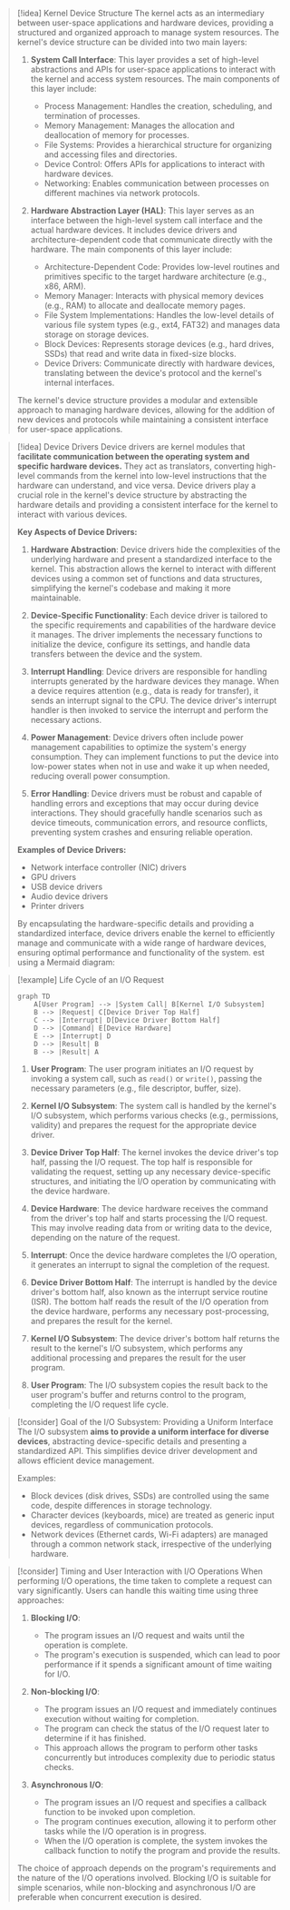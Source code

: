 > [!idea] Kernel Device Structure
> The kernel acts as an intermediary between user-space applications and hardware devices, providing a structured and organized approach to manage system resources. The kernel's device structure can be divided into two main layers:
>
> 1. **System Call Interface**: This layer provides a set of high-level abstractions and APIs for user-space applications to interact with the kernel and access system resources. The main components of this layer include:
>    - Process Management: Handles the creation, scheduling, and termination of processes.
>    - Memory Management: Manages the allocation and deallocation of memory for processes.
>    - File Systems: Provides a hierarchical structure for organizing and accessing files and directories.
>    - Device Control: Offers APIs for applications to interact with hardware devices.
>    - Networking: Enables communication between processes on different machines via network protocols.
>
> 2. **Hardware Abstraction Layer (HAL)**: This layer serves as an interface between the high-level system call interface and the actual hardware devices. It includes device drivers and architecture-dependent code that communicate directly with the hardware. The main components of this layer include:
>    - Architecture-Dependent Code: Provides low-level routines and primitives specific to the target hardware architecture (e.g., x86, ARM).
>    - Memory Manager: Interacts with physical memory devices (e.g., RAM) to allocate and deallocate memory pages.
>    - File System Implementations: Handles the low-level details of various file system types (e.g., ext4, FAT32) and manages data storage on storage devices.
>    - Block Devices: Represents storage devices (e.g., hard drives, SSDs) that read and write data in fixed-size blocks.
>    - Device Drivers: Communicate directly with hardware devices, translating between the device's protocol and the kernel's internal interfaces.
>
> The kernel's device structure provides a modular and extensible approach to managing hardware devices, allowing for the addition of new devices and protocols while maintaining a consistent interface for user-space applications.

> [!idea] Device Drivers
> Device drivers are kernel modules that f**acilitate communication between the operating system and specific hardware devices.** They act as translators, converting high-level commands from the kernel into low-level instructions that the hardware can understand, and vice versa. Device drivers play a crucial role in the kernel's device structure by abstracting the hardware details and providing a consistent interface for the kernel to interact with various devices.
>
> **Key Aspects of Device Drivers:**
> 1. **Hardware Abstraction**: Device drivers hide the complexities of the underlying hardware and present a standardized interface to the kernel. This abstraction allows the kernel to interact with different devices using a common set of functions and data structures, simplifying the kernel's codebase and making it more maintainable.
>
> 2. **Device-Specific Functionality**: Each device driver is tailored to the specific requirements and capabilities of the hardware device it manages. The driver implements the necessary functions to initialize the device, configure its settings, and handle data transfers between the device and the system.
>
> 3. **Interrupt Handling**: Device drivers are responsible for handling interrupts generated by the hardware devices they manage. When a device requires attention (e.g., data is ready for transfer), it sends an interrupt signal to the CPU. The device driver's interrupt handler is then invoked to service the interrupt and perform the necessary actions.
>
> 4. **Power Management**: Device drivers often include power management capabilities to optimize the system's energy consumption. They can implement functions to put the device into low-power states when not in use and wake it up when needed, reducing overall power consumption.
>
> 5. **Error Handling**: Device drivers must be robust and capable of handling errors and exceptions that may occur during device interactions. They should gracefully handle scenarios such as device timeouts, communication errors, and resource conflicts, preventing system crashes and ensuring reliable operation.
>
> **Examples of Device Drivers:**
> - Network interface controller (NIC) drivers
> - GPU drivers
> - USB device drivers
> - Audio device drivers
> - Printer drivers
>
> By encapsulating the hardware-specific details and providing a standardized interface, device drivers enable the kernel to efficiently manage and communicate with a wide range of hardware devices, ensuring optimal performance and functionality of the system.
est using a Mermaid diagram:

> [!example] Life Cycle of an I/O Request
>
> ```mermaid
> graph TD
>     A[User Program] --> |System Call| B[Kernel I/O Subsystem]
>     B --> |Request| C[Device Driver Top Half]
>     C --> |Interrupt| D[Device Driver Bottom Half]
>     D --> |Command| E[Device Hardware]
>     E --> |Interrupt| D
>     D --> |Result| B
>     B --> |Result| A
> ```
>
> 1. **User Program**: The user program initiates an I/O request by invoking a system call, such as `read()` or `write()`, passing the necessary parameters (e.g., file descriptor, buffer, size).
>
> 2. **Kernel I/O Subsystem**: The system call is handled by the kernel's I/O subsystem, which performs various checks (e.g., permissions, validity) and prepares the request for the appropriate device driver.
>
> 3. **Device Driver Top Half**: The kernel invokes the device driver's top half, passing the I/O request. The top half is responsible for validating the request, setting up any necessary device-specific structures, and initiating the I/O operation by communicating with the device hardware.
>
> 4. **Device Hardware**: The device hardware receives the command from the driver's top half and starts processing the I/O request. This may involve reading data from or writing data to the device, depending on the nature of the request.
>
> 5. **Interrupt**: Once the device hardware completes the I/O operation, it generates an interrupt to signal the completion of the request.
>
> 6. **Device Driver Bottom Half**: The interrupt is handled by the device driver's bottom half, also known as the interrupt service routine (ISR). The bottom half reads the result of the I/O operation from the device hardware, performs any necessary post-processing, and prepares the result for the kernel.
>
> 7. **Kernel I/O Subsystem**: The device driver's bottom half returns the result to the kernel's I/O subsystem, which performs any additional processing and prepares the result for the user program.
>
> 8. **User Program**: The I/O subsystem copies the result back to the user program's buffer and returns control to the program, completing the I/O request life cycle.

> [!consider] Goal of the I/O Subsystem: Providing a Uniform Interface
> The I/O subsystem **aims to provide a uniform interface for diverse devices**, abstracting device-specific details and presenting a standardized API. This simplifies device driver development and allows efficient device management.
>
> Examples:
> - Block devices (disk drives, SSDs) are controlled using the same code, despite differences in storage technology.
> - Character devices (keyboards, mice) are treated as generic input devices, regardless of communication protocols.
> - Network devices (Ethernet cards, Wi-Fi adapters) are managed through a common network stack, irrespective of the underlying hardware.

> [!consider] Timing and User Interaction with I/O Operations
> When performing I/O operations, the time taken to complete a request can vary significantly. Users can handle this waiting time using three approaches:
>
> 1. **Blocking I/O**: 
>    - The program issues an I/O request and waits until the operation is complete.
>    - The program's execution is suspended, which can lead to poor performance if it spends a significant amount of time waiting for I/O.
>
> 2. **Non-blocking I/O**:
>    - The program issues an I/O request and immediately continues execution without waiting for completion.
>    - The program can check the status of the I/O request later to determine if it has finished.
>    - This approach allows the program to perform other tasks concurrently but introduces complexity due to periodic status checks.
>
> 3. **Asynchronous I/O**:
>    - The program issues an I/O request and specifies a callback function to be invoked upon completion.
>    - The program continues execution, allowing it to perform other tasks while the I/O operation is in progress.
>    - When the I/O operation is complete, the system invokes the callback function to notify the program and provide the results.
>
> The choice of approach depends on the program's requirements and the nature of the I/O operations involved. Blocking I/O is suitable for simple scenarios, while non-blocking and asynchronous I/O are preferable when concurrent execution is desired.

